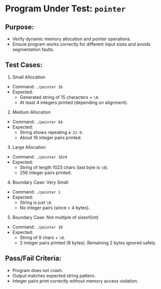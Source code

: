 # Program Under Test: `pointer`

## Purpose:
* Verify dynamic memory allocation and pointer operations.
* Ensure program works correctly for different input sizes and avoids segmentation faults.

## Test Cases:
1. Small Allocation
  * Command: `./pointer 16`
  * Expected:
    * Generated string of 15 characters + `\0`.
    * At least 4 integers printed (depending on alignment).

2. Medium Allocation
  * Command: `./pointer 64`
  * Expected:
    * String shows repeating `A-Z1-9`.
    * About 16 integer pairs printed.

3. Large Allocation
  * Command: `./pointer 1024`
  * Expected:
    * String of length 1023 chars (last byte is `\0`).
    * 256 integer pairs printed.

4. Boundary Case: Very Small
  * Command: `./pointer 1`
  * Expected:
    * String is just `\0`.
    * No integer pairs (since < 4 bytes).

5. Boundary Case: Not multiple of sizeof(int)
  * Command: `./pointer 10`
  * Expected:
    * String of 9 chars + `\0`.
    * 2 integer pairs printed (8 bytes). Remaining 2 bytes ignored safely.

## Pass/Fail Criteria:
  * Program does not crash.
  * Output matches expected string pattern.
  * Integer pairs print correctly without memory access violation.